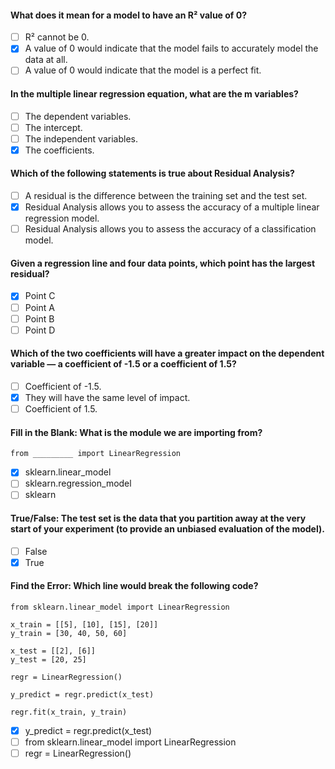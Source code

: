 #### What does it mean for a model to have an R² value of 0?

- [ ] R² cannot be 0.
- [x] A value of 0 would indicate that the model fails to accurately model the data at all.
- [ ] A value of 0 would indicate that the model is a perfect fit.

#### In the multiple linear regression equation, what are the m variables?

- [ ] The dependent variables.
- [ ] The intercept.
- [ ] The independent variables.
- [x] The coefficients.

#### Which of the following statements is true about Residual Analysis?

- [ ] A residual is the difference between the training set and the test set.
- [x] Residual Analysis allows you to assess the accuracy of a multiple linear regression model.
- [ ] Residual Analysis allows you to assess the accuracy of a classification model.

#### Given a regression line and four data points, which point has the largest residual?

- [x] Point C
- [ ] Point A
- [ ] Point B
- [ ] Point D

#### Which of the two coefficients will have a greater impact on the dependent variable — a coefficient of -1.5 or a coefficient of 1.5?

- [ ] Coefficient of -1.5.
- [x] They will have the same level of impact.
- [ ] Coefficient of 1.5.

#### Fill in the Blank: What is the module we are importing from?

    from _________ import LinearRegression

- [x] sklearn.linear_model
- [ ] sklearn.regression_model
- [ ] sklearn

#### True/False: The test set is the data that you partition away at the very start of your experiment (to provide an unbiased evaluation of the model).

- [ ] False
- [x] True

#### Find the Error: Which line would break the following code?

    from sklearn.linear_model import LinearRegression

    x_train = [[5], [10], [15], [20]]
    y_train = [30, 40, 50, 60]

    x_test = [[2], [6]]
    y_test = [20, 25]

    regr = LinearRegression()

    y_predict = regr.predict(x_test)

    regr.fit(x_train, y_train)

- [x] y_predict = regr.predict(x_test)
- [ ] from sklearn.linear_model import LinearRegression
- [ ] regr = LinearRegression()
